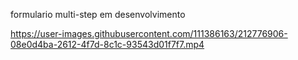 formulario multi-step em desenvolvimento

https://user-images.githubusercontent.com/111386163/212776906-08e0d4ba-2612-4f7d-8c1c-93543d01f7f7.mp4

